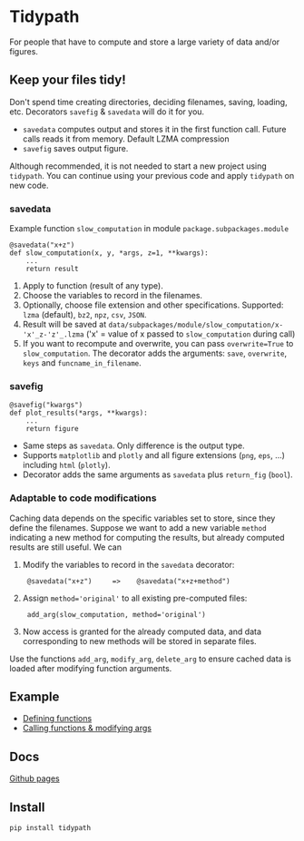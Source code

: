 # Tidypath

For people that have to compute and store a large variety of data and/or figures.

## Keep your files tidy!

Don't spend time creating directories, deciding filenames, saving, loading, etc. Decorators `savefig` & `savedata` will do it for you.

- `savedata` computes output and stores it in the first function call. Future calls reads it from memory. Default LZMA compression
- `savefig`  saves output figure.

Although recommended, it is not needed to start a new project using `tidypath`. You can continue using your previous code and apply `tidypath` on new code.

### savedata
Example function `slow_computation` in module `package.subpackages.module`
```
@savedata("x+z")
def slow_computation(x, y, *args, z=1, **kwargs):
    ...
    return result
```
1. Apply to function (result of any type).
2. Choose the variables to record in the filenames.
3. Optionally, choose file extension and other specifications. Supported: `lzma` (default), `bz2`, `npz`, `csv`, `JSON`.
4. Result will be saved at `data/subpackages/module/slow_computation/x-'x'_z-'z'_.lzma` ('x' = value of x passed to `slow_computation` during call)
5. If you want to recompute and overwrite, you can pass `overwrite=True` to `slow_computation`. The decorator adds the arguments: `save`, `overwrite`, `keys` and `funcname_in_filename`.

### savefig
```
@savefig("kwargs")
def plot_results(*args, **kwargs):
    ...
    return figure
```
- Same steps as  `savedata`. Only difference is the output type.
- Supports `matplotlib` and `plotly` and all figure extensions (`png`, `eps`, ...) including `html` (`plotly`).
- Decorator adds the same arguments as `savedata` plus `return_fig` (`bool`).

### Adaptable to code modifications
Caching data depends on the specific variables set to store, since they define the filenames. Suppose we want to add a new variable `method` indicating a new method for computing the results, but already computed results are still useful. We can

1. Modify the variables to record in the `savedata` decorator:

        @savedata("x+z")     =>    @savedata("x+z+method")

2. Assign `method='original'` to all existing pre-computed files:

        add_arg(slow_computation, method='original')
    
3. Now access is granted for the already computed data, and data corresponding to new methods will be stored in separate files.

Use the functions `add_arg`, `modify_arg`, `delete_arg` to ensure cached data is loaded after modifying function arguments.

## Example
- [Defining functions](https://github.com/medinajorge/tidypath/blob/master/tests/analysis/variable1/measurement1.py)
- [Calling functions & modifying args](https://github.com/medinajorge/tidypath/blob/master/tests/Example.ipynb)

## Docs
[Github pages](https://medinajorge.github.io/tidypath/)

## Install
    pip install tidypath
